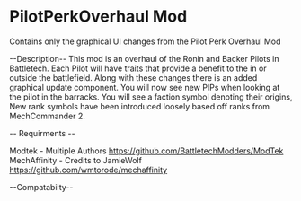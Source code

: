 # PilotPerkOverhaul Mod
 Contains only the graphical UI changes from the Pilot Perk Overhaul Mod

--Description--
This mod is an overhaul of the Ronin and Backer Pilots in Battletech. Each Pilot will have traits that provide a benefit to the in or outside the battlefield. Along with these changes there is an added graphical update component. You will now see new PIPs when looking at the pilot in the barracks. You will see a faction symbol denoting their origins, New rank symbols have been introduced loosely based off ranks from MechCommander 2.


-- Requirments --

Modtek - Multiple Authors   https://github.com/BattletechModders/ModTek
MechAffinity  - Credits to JamieWolf  https://github.com/wmtorode/mechaffinity

--Compatabilty--
